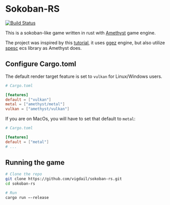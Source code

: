 # Sokoban-RS

[![Build Status](https://travis-ci.com/vigdail/sokoban-rs.svg?branch=master)](https://travis-ci.com/vigdail/sokoban-rs)

This is a sokoban-like game written in rust with [Amethyst](https://github.com/amethyst/amethyst) game engine.

The project was inspired by this [tutorial](https://sokoban.iolivia.me/c02-05-gameplay.html), it uses [ggez](https://github.com/ggez/ggez) engine, but also utilize [spesc](https://github.com/amethyst/specs) ecs library as Amethyst does.

## Configure Cargo.toml

The default render target feature is set to `vulkan` for Linux/Windows users.

```toml
# Cargo.toml

[features]
default = ["vulkan"]
metal = ["amethyst/metal"]
vulkan = ["amethyst/vulkan"]
```

If you are on MacOs, you will have to set that default to `metal`:

```toml
# Cargo.toml

[features]
default = ["metal"]
# ...
```

## Running the game

```bash
# Clone the repo
git clone https://github.com/vigdail/sokoban-rs.git
cd sokoban-rs

# Run
cargo run —-release
```
